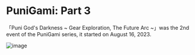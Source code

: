 # PuniGami: Part 3
「Puni God's Darkness ~ Gear Exploration, The Future Arc ~」was the 2nd event of the PuniGami series, it started on August 16, 2023.

![image](https://github.com/user-attachments/assets/d5af5b8f-0cee-42c1-9db6-01e908146568)
